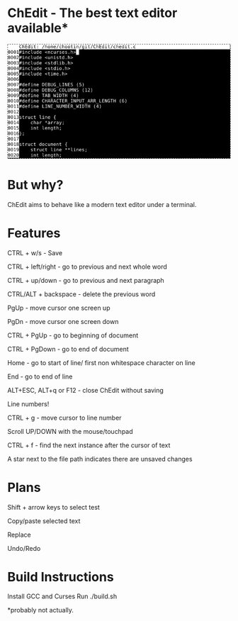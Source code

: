 # ChEdit - The best text editor available*

![Alt text](ChEdit_screenshot.png?raw=true "ChEdit Screenshot")

# But why?
ChEdit aims to behave like a modern text editor under a terminal.

# Features
CTRL + w/s - Save

CTRL + left/right - go to previous and next whole word

CTRL + up/down - go to previous and next paragraph

CTRL/ALT + backspace - delete the previous word

PgUp - move cursor one screen up

PgDn - move cursor one screen down

CTRL + PgUp - go to beginning of document

CTRL + PgDown - go to end of document

Home - go to start of line/ first non whitespace character on line

End - go to end of line

ALT+ESC, ALT+q or F12 - close ChEdit without saving

Line numbers!

CTRL + g - move cursor to line number

Scroll UP/DOWN with the mouse/touchpad

CTRL + f - find the next instance after the cursor of text

A star next to the file path indicates there are unsaved changes

# Plans
Shift + arrow keys to select test

Copy/paste selected text

Replace

Undo/Redo

# Build Instructions
Install GCC and Curses
Run ./build.sh


*probably not actually.